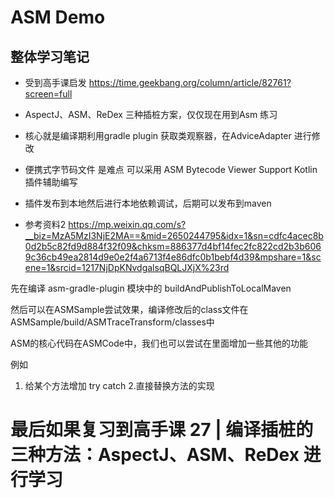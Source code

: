 # ASM Demo

## 整体学习笔记
* 受到高手课启发  https://time.geekbang.org/column/article/82761?screen=full 
* AspectJ、ASM、ReDex 三种插桩方案，仅仅现在用到Asm 练习
* 核心就是编译期利用gradle plugin 获取类观察器，在AdviceAdapter 进行修改
* 便携式字节码文件 是难点 可以采用  ASM Bytecode Viewer Support Kotlin 插件辅助编写
* 插件发布到本地然后进行本地依赖调试，后期可以发布到maven

* 参考资料2 https://mp.weixin.qq.com/s?__biz=MzA5MzI3NjE2MA==&mid=2650244795&idx=1&sn=cdfc4acec8b0d2b5c82fd9d884f32f09&chksm=886377d4bf14fec2fc822cd2b3b6069c36cb49ea2814d9e0e2f4a6713f4e86dfc0b1bebf4d39&mpshare=1&scene=1&srcid=1217NjDpKNvdgalsqBQLJXjX%23rd


先在编译 asm-gradle-plugin 模块中的 buildAndPublishToLocalMaven

然后可以在ASMSample尝试效果，编译修改后的class文件在ASMSample/build/ASMTraceTransform/classes中

ASM的核心代码在ASMCode中，我们也可以尝试在里面增加一些其他的功能

例如
1. 给某个方法增加 try catch
2.直接替换方法的实现


# 最后如果复习到高手课  27 | 编译插桩的三种方法：AspectJ、ASM、ReDex 进行学习


